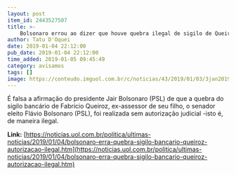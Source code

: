 ```yaml
---
layout: post
item_id: 2443527507
title: >-
    Bolsonaro errou ao dizer que houve quebra ilegal de sigilo de Queiroz
author: Tatu D'Oquei
date: 2019-01-04 22:12:00
pub_date: 2019-01-04 22:12:00
time_added: 2019-01-05 09:45:49
category: avisamos
tags: []
image: https://conteudo.imguol.com.br/c/noticias/43/2019/01/03/3jan2019---o-presidente-jair-bolsonaro-psl-concede-entrevista-ao-sbt-1546562364212_v2_615x300.jpg
---
```


É falsa a afirmação do presidente Jair Bolsonaro (PSL) de que a quebra do sigilo bancário de Fabrício Queiroz, ex-assessor de seu filho, o senador eleito Flávio Bolsonaro (PSL), foi realizada sem autorização judicial -isto é, de maneira ilegal.

**Link:** [https://noticias.uol.com.br/politica/ultimas-noticias/2019/01/04/bolsonaro-erra-quebra-sigilo-bancario-queiroz-autorizacao-ilegal.htm](https://noticias.uol.com.br/politica/ultimas-noticias/2019/01/04/bolsonaro-erra-quebra-sigilo-bancario-queiroz-autorizacao-ilegal.htm)

